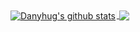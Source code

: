 <a href="https://github.com/anuraghazra/github-readme-stats">
	<img align="center" src="https://github-readme-stats.vercel.app/api?username=danyhug&show_icons=true&include_all_commits=true&theme=buefy&hide_border=true&locale=cn"
	alt="Danyhug's github stats" style="border-right: 2px solid rgb(245,245,245)"
	/>
</a>
<a href="https://github.com/anuraghazra/github-readme-stats">
	<img align="center" src="https://github-readme-stats.vercel.app/api/top-langs/?username=danyhug&theme=buefy&hide_border=true&locale=cn&hide=Vim+Script,HTML,CSS,Visual+Basic+6.0,Go"
	/>
</a>
